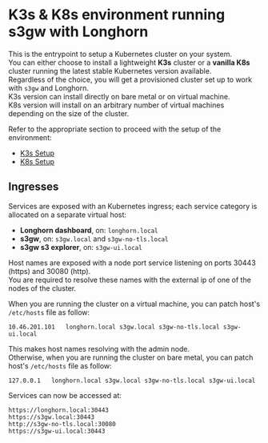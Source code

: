 # K3s & K8s environment running s3gw with Longhorn

This is the entrypoint to setup a Kubernetes cluster on your system.  
You can either choose to install a lightweight **K3s** cluster or a **vanilla K8s**
cluster running the latest stable Kubernetes version available.  
Regardless of the choice, you will get a provisioned cluster set up to work with
`s3gw` and Longhorn.  
K3s version can install directly on bare metal or on virtual machine.  
K8s version will install on an arbitrary number of virtual machines depending on the
size of the cluster.

Refer to the appropriate section to proceed with the setup of the environment:  

* [K3s Setup](./README.k3s.md)
* [K8s Setup](./README.k8s.md)

## Ingresses

Services are exposed with an Kubernetes ingress; each service category is
allocated on a separate virtual host:

* **Longhorn dashboard**, on: `longhorn.local`
* **s3gw**, on: `s3gw.local` and `s3gw-no-tls.local`
* **s3gw s3 explorer**, on: `s3gw-ui.local`

Host names are exposed with a node port service listening on ports
30443 (https) and 30080 (http).  
You are required to resolve these names with the external ip of one
of the nodes of the cluster.  

When you are running the cluster on a virtual machine,
you can patch host's `/etc/hosts` file as follow:  

```text
10.46.201.101   longhorn.local s3gw.local s3gw-no-tls.local s3gw-ui.local
```

This makes host names resolving with the admin node.  
Otherwise, when you are running the cluster on bare metal,
you can patch host's `/etc/hosts` file as follow:  

```text
127.0.0.1   longhorn.local s3gw.local s3gw-no-tls.local s3gw-ui.local
```

Services can now be accessed at:

```text
https://longhorn.local:30443
https://s3gw.local:30443
http://s3gw-no-tls.local:30080
https://s3gw-ui.local:30443
```
